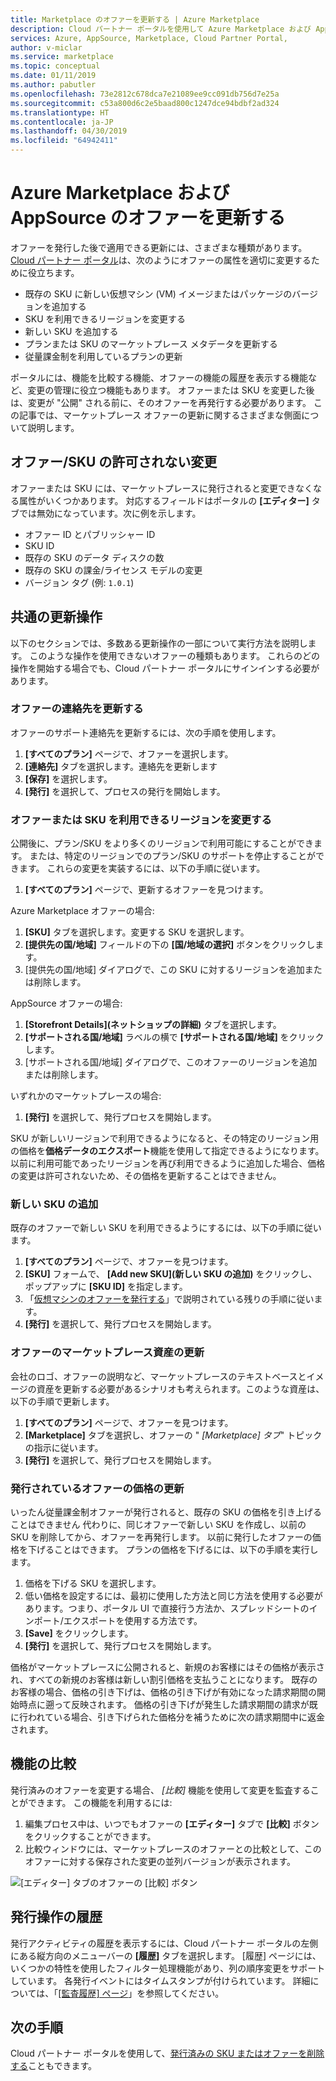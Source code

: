 ```yaml
---
title: Marketplace のオファーを更新する | Azure Marketplace
description: Cloud パートナー ポータルを使用して Azure Marketplace および AppSource Marketplace でオファーを更新する
services: Azure, AppSource, Marketplace, Cloud Partner Portal,
author: v-miclar
ms.service: marketplace
ms.topic: conceptual
ms.date: 01/11/2019
ms.author: pabutler
ms.openlocfilehash: 73e2812c678dca7e21089ee9cc091db756d7e25a
ms.sourcegitcommit: c53a800d6c2e5baad800c1247dce94bdbf2ad324
ms.translationtype: HT
ms.contentlocale: ja-JP
ms.lasthandoff: 04/30/2019
ms.locfileid: "64942411"
---
```

# <a name="update-azure-marketplace-and-appsource-offers"></a>Azure Marketplace および AppSource のオファーを更新する

オファーを発行した後で適用できる更新には、さまざまな種類があります。  [Cloud パートナー ポータル](https://cloudpartner.azure.com/)は、次のようにオファーの属性を適切に変更するために役立ちます。

-  既存の SKU に新しい仮想マシン (VM) イメージまたはパッケージのバージョンを追加する
-  SKU を利用できるリージョンを変更する
-  新しい SKU を追加する
-  プランまたは SKU のマーケットプレース メタデータを更新する 
-  従量課金制を利用しているプランの更新

ポータルには、機能を比較する機能、オファーの機能の履歴を表示する機能など、変更の管理に役立つ機能もあります。  オファーまたは SKU を変更した後は、変更が "公開" される前に、そのオファーを再発行する必要があります。  この記事では、マーケットプレース オファーの更新に関するさまざまな側面について説明します。

## <a name="unpermitted-changes-to-an-offersku"></a>オファー/SKU の許可されない変更

オファーまたは SKU には、マーケットプレースに発行されると変更できなくなる属性がいくつかあります。  対応するフィールドはポータルの **[エディター]** タブでは無効になっています。次に例を示します。  

- オファー ID とパブリッシャー ID
- SKU ID 
- 既存の SKU のデータ ディスクの数
- 既存の SKU の課金/ライセンス モデルの変更
- バージョン タグ (例: `1.0.1`)


## <a name="common-update-operations"></a>共通の更新操作

以下のセクションでは、多数ある更新操作の一部について実行方法を説明します。  このような操作を使用できないオファーの種類もあります。  これらのどの操作を開始する場合でも、Cloud パートナー ポータルにサインインする必要があります。


### <a name="update-offer-contacts"></a>オファーの連絡先を更新する

オファーのサポート連絡先を更新するには、次の手順を使用します。
1. **[すべてのプラン]** ページで、オファーを選択します。
2. **[連絡先]** タブを選択します。連絡先を更新します
3. **[保存]** を選択します。
4. **[発行]** を選択して、プロセスの発行を開始します。


### <a name="change-regions-an-offer-or-sku-is-available-in"></a>オファーまたは SKU を利用できるリージョンを変更する

公開後に、プラン/SKU をより多くのリージョンで利用可能にすることができます。
または、特定のリージョンでのプラン/SKU のサポートを停止することができます。
これらの変更を実装するには、以下の手順に従います。

1. **[すべてのプラン]** ページで、更新するオファーを見つけます。

Azure Marketplace オファーの場合:

1. **[SKU]** タブを選択します。変更する SKU を選択します。
1. **[提供先の国/地域]** フィールドの下の **[国/地域の選択]** ボタンをクリックします。
1. [提供先の国/地域] ダイアログで、この SKU に対するリージョンを追加または削除します。

AppSource オファーの場合:

1. **[Storefront Details]\(ネットショップの詳細\)** タブを選択します。
1. **[サポートされる国/地域]** ラベルの横で **[サポートされる国/地域]** をクリックします。 
1. [サポートされる国/地域] ダイアログで、このオファーのリージョンを追加または削除します。

いずれかのマーケットプレースの場合:

1. **[発行]** を選択して、発行プロセスを開始します。 

SKU が新しいリージョンで利用できるようになると、その特定のリージョン用の価格を**価格データのエクスポート**機能を使用して指定できるようになります。 以前に利用可能であったリージョンを再び利用できるように追加した場合、価格の変更は許可されないため、その価格を更新することはできません。


### <a name="add-a-new-sku"></a>新しい SKU の追加 

既存のオファーで新しい SKU を利用できるようにするには、以下の手順に従います。

1. **[すべてのプラン]** ページで、オファーを見つけます。
3. **[SKU]** フォームで、 **[Add new SKU]\(新しい SKU の追加\)** をクリックし、ポップアップに **[SKU ID]** を指定します。
4. 「[仮想マシンのオファーを発行する](../virtual-machine/cpp-publish-offer.md)」で説明されている残りの手順に従います。
5. **[発行]** を選択して、発行プロセスを開始します。


### <a name="update-offer-marketplace-assets"></a>オファーのマーケットプレース資産の更新

会社のロゴ、オファーの説明など、マーケットプレースのテキストベースとイメージの資産を更新する必要があるシナリオも考えられます。このような資産は、以下の手順で更新します。

1. **[すべてのプラン]** ページで、オファーを見つけます。 
2. **[Marketplace]** タブを選択し、オファーの " *[Marketplace] タブ*" トピックの指示に従います。
3. **[発行]** を選択して、発行プロセスを開始します。


### <a name="update-pricing-on-published-offers"></a>発行されているオファーの価格の更新

いったん従量課金制オファーが発行されると、既存の SKU の価格を引き上げることはできません  代わりに、同じオファーで新しい SKU を作成し、以前の SKU を削除してから、オファーを再発行します。 以前に発行したオファーの価格を下げることはできます。 プランの価格を下げるには、以下の手順を実行します。

1. 価格を下げる SKU を選択します。
2. 低い価格を設定するには、最初に使用した方法と同じ方法を使用する必要があります。つまり、ポータル UI で直接行う方法か、スプレッドシートのインポート/エクスポートを使用する方法です。
3. **[Save]** をクリックします。
4. **[発行]** を選択して、発行プロセスを開始します。

価格がマーケットプレースに公開されると、新規のお客様にはその価格が表示され、すべての新規のお客様は新しい割引価格を支払うことになります。  既存のお客様の場合、価格の引き下げは、価格の引き下げが有効になった請求期間の開始時点に遡って反映されます。  価格の引き下げが発生した請求期間の請求が既に行われている場合、引き下げられた価格分を補うために次の請求期間中に返金されます。


## <a name="compare-feature"></a>機能の比較

発行済みのオファーを変更する場合、 *[比較]* 機能を使用して変更を監査することができます。 この機能を利用するには:

1. 編集プロセス中は、いつでもオファーの **[エディター]** タブで **[比較]** ボタンをクリックすることができます。
2. 比較ウィンドウには、マーケットプレースのオファーとの比較として、このオファーに対する保存された変更の並列バージョンが表示されます。 

![[エディター] タブのオファーの [比較] ボタン](./media/offer-compare-button.png)


## <a name="history-of-publishing-actions"></a>発行操作の履歴

発行アクティビティの履歴を表示するには、Cloud パートナー ポータルの左側にある縦方向のメニューバーの **[履歴]** タブを選択します。  [履歴] ページには、いくつかの特性を使用したフィルター処理機能があり、列の順序変更をサポートしています。  各発行イベントにはタイムスタンプが付けられています。  詳細については、「[[監査履歴] ページ](../portal-tour/cpp-history-page.md)」を参照してください。


## <a name="next-steps"></a>次の手順

Cloud パートナー ポータルを使用して、[発行済みの SKU またはオファーを削除する](./cpp-delete-offer.md)こともできます。
